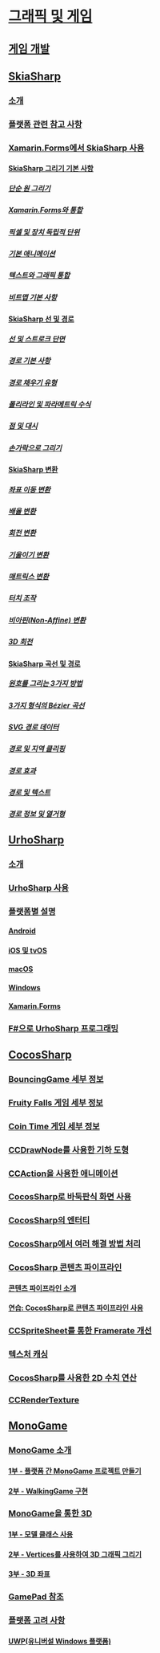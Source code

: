 # [그래픽 및 게임](index.yml)
## [게임 개발](game-development/index.md)
## [SkiaSharp](skiasharp/index.md)
### [소개](skiasharp/introduction.md)
### [플랫폼 관련 참고 사항](skiasharp/platform.md)



### [Xamarin.Forms에서 SkiaSharp 사용](~/xamarin-forms/user-interface/graphics/skiasharp/index.md)
#### [SkiaSharp 그리기 기본 사항](~/xamarin-forms/user-interface/graphics/skiasharp/basics/index.md)
##### [단순 원 그리기](~/xamarin-forms/user-interface/graphics/skiasharp/basics/circle.md)
##### [Xamarin.Forms와 통합](~/xamarin-forms/user-interface/graphics/skiasharp/basics/integration.md)
##### [픽셀 및 장치 독립적 단위](~/xamarin-forms/user-interface/graphics/skiasharp/basics/pixels.md)
##### [기본 애니메이션](~/xamarin-forms/user-interface/graphics/skiasharp/basics/animation.md)
##### [텍스트와 그래픽 통합](~/xamarin-forms/user-interface/graphics/skiasharp/basics/text.md)
##### [비트맵 기본 사항](~/xamarin-forms/user-interface/graphics/skiasharp/basics/bitmaps.md)
#### [SkiaSharp 선 및 경로](~/xamarin-forms/user-interface/graphics/skiasharp/paths/index.md)
##### [선 및 스트로크 단면](~/xamarin-forms/user-interface/graphics/skiasharp/paths/lines.md)
##### [경로 기본 사항](~/xamarin-forms/user-interface/graphics/skiasharp/paths/paths.md)
##### [경로 채우기 유형](~/xamarin-forms/user-interface/graphics/skiasharp/paths/fill-types.md)
##### [폴리라인 및 파라메트릭 수식](~/xamarin-forms/user-interface/graphics/skiasharp/paths/polylines.md)
##### [점 및 대시](~/xamarin-forms/user-interface/graphics/skiasharp/paths/dots.md)
##### [손가락으로 그리기](~/xamarin-forms/user-interface/graphics/skiasharp/paths/finger-paint.md)
#### [SkiaSharp 변환](~/xamarin-forms/user-interface/graphics/skiasharp/transforms/index.md)
##### [좌표 이동 변환](~/xamarin-forms/user-interface/graphics/skiasharp/transforms/translate.md)
##### [배율 변환](~/xamarin-forms/user-interface/graphics/skiasharp/transforms/scale.md)
##### [회전 변환](~/xamarin-forms/user-interface/graphics/skiasharp/transforms/rotate.md)
##### [기울이기 변환](~/xamarin-forms/user-interface/graphics/skiasharp/transforms/skew.md)
##### [매트릭스 변환](~/xamarin-forms/user-interface/graphics/skiasharp/transforms/matrix.md)
##### [터치 조작](~/xamarin-forms/user-interface/graphics/skiasharp/transforms/touch.md)
##### [비아핀(Non-Affine) 변환](~/xamarin-forms/user-interface/graphics/skiasharp/transforms/non-affine.md)
##### [3D 회전](~/xamarin-forms/user-interface/graphics/skiasharp/transforms/3d-rotation.md)
#### [SkiaSharp 곡선 및 경로](~/xamarin-forms/user-interface/graphics/skiasharp/curves/index.md)
##### [원호를 그리는 3가지 방법](~/xamarin-forms/user-interface/graphics/skiasharp/curves/arcs.md)
##### [3가지 형식의 Bézier 곡선](~/xamarin-forms/user-interface/graphics/skiasharp/curves/beziers.md)
##### [SVG 경로 데이터](~/xamarin-forms/user-interface/graphics/skiasharp/curves/path-data.md)
##### [경로 및 지역 클리핑](~/xamarin-forms/user-interface/graphics/skiasharp/curves/clipping.md)
##### [경로 효과](~/xamarin-forms/user-interface/graphics/skiasharp/curves/effects.md)
##### [경로 및 텍스트](~/xamarin-forms/user-interface/graphics/skiasharp/curves/text-paths.md)
##### [경로 정보 및 열거형](~/xamarin-forms/user-interface/graphics/skiasharp/curves/information.md)


## [UrhoSharp](urhosharp/index.md)
### [소개](urhosharp/introduction.md)
### [UrhoSharp 사용](urhosharp/using.md)
### [플랫폼별 설명](urhosharp/platform/index.md)
#### [Android](urhosharp/platform/android.md)
#### [iOS 및 tvOS](urhosharp/platform/ios.md)
#### [macOS](urhosharp/platform/mac.md)
#### [Windows](urhosharp/platform/windows.md)
#### [Xamarin.Forms](urhosharp/platform/xamarin-forms.md)
### [F#으로 UrhoSharp 프로그래밍](urhosharp/fsharp.md)
## [CocosSharp](cocossharp/index.md)
### [BouncingGame 세부 정보](cocossharp/bouncing-game.md)
### [Fruity Falls 게임 세부 정보](cocossharp/fruity-falls.md)
### [Coin Time 게임 세부 정보](cocossharp/cointime.md)
### [CCDrawNode를 사용한 기하 도형](cocossharp/ccdrawnode.md)
### [CCAction을 사용한 애니메이션](cocossharp/ccaction.md)
### [CocosSharp로 바둑판식 화면 사용](cocossharp/tiled.md)
### [CocosSharp의 엔터티](cocossharp/entities.md)
### [CocosSharp에서 여러 해결 방법 처리](cocossharp/resolutions.md)
### [CocosSharp 콘텐츠 파이프라인](cocossharp/content-pipeline/index.md)
#### [콘텐츠 파이프라인 소개](cocossharp/content-pipeline/introduction.md)
#### [연습: CocosSharp로 콘텐츠 파이프라인 사용](cocossharp/content-pipeline/walkthrough.md)
### [CCSpriteSheet를 통한 Framerate 개선](cocossharp/ccspritesheet.md)
### [텍스처 캐싱](cocossharp/texture-cache.md)
### [CocosSharp를 사용한 2D 수치 연산](cocossharp/math.md)
### [CCRenderTexture](cocossharp/ccrendertexture.md)
## [MonoGame](monogame/index.md)
### [MonoGame 소개](monogame/introduction/index.md)
#### [1부 - 플랫폼 간 MonoGame 프로젝트 만들기](monogame/introduction/part1.md)
#### [2부 - WalkingGame 구현](monogame/introduction/part2.md)
### [MonoGame을 통한 3D](monogame/3d/index.md)
#### [1부 - 모델 클래스 사용](monogame/3d/part1.md)
#### [2부 - Vertices를 사용하여 3D 그래픽 그리기](monogame/3d/part2.md)
#### [3부 - 3D 좌표](monogame/3d/part3.md)
### [GamePad 참조](monogame/input.md)
### [플랫폼 고려 사항](monogame/platforms/index.md)
#### [UWP(유니버설 Windows 플랫폼)](monogame/platforms/uwp.md)
